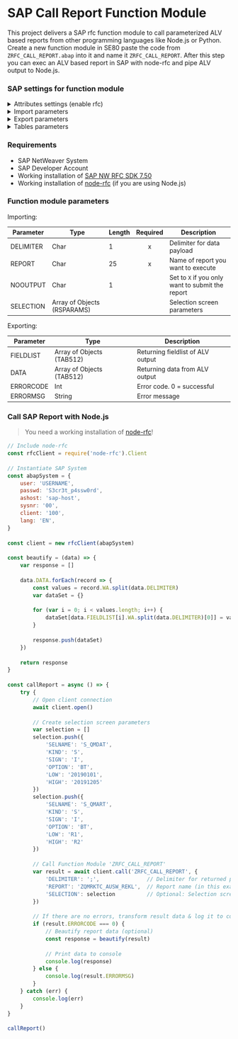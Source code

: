 # SAP Call Report Function Module

This project delivers a SAP rfc function module to call parameterized ALV based reports from other programming languages like Node.js or Python.
Create a new function module in SE80 paste the code from `ZRFC_CALL_REPORT.abap` into it and name it `ZRFC_CALL_REPORT`. After this step you can exec an ALV based report in SAP with node-rfc and pipe ALV output to Node.js.


### SAP settings for function module

<details>
	<summary>Attributes settings (enable rfc)</summary>
	<img src="/screenshots/enable_rfc.png" alt="Enable RFC" />
</details>

<details>
	<summary>Import parameters</summary>
	<img src="/screenshots/import_parameters.png" alt="Enable RFC" />
</details>

<details>
	<summary>Export parameters</summary>
	<img src="/screenshots/export_parameters.png" alt="Enable RFC" />
</details>

<details>
	<summary>Tables parameters</summary>
	<img src="/screenshots/tables_parameters.png" alt="Enable RFC" />
</details>

### Requirements

- SAP NetWeaver System
- SAP Developer Account
- Working installation of [SAP NW RFC SDK 7.50](https://support.sap.com/en/product/connectors/nwrfcsdk.html)
- Working installation of [node-rfc](https://github.com/SAP/node-rfc) (if you are using Node.js)

### Function module parameters

Importing:

| Parameter | Type                        | Length | Required | Description                                      |
| --------- | --------------------------- | ------ | :------: | ------------------------------------------------ |
| DELIMITER | Char                        | 1      | x        | Delimiter for data payload                       |
| REPORT    | Char                        | 25     | x        | Name of report you want to execute               |
| NOOUTPUT  | Char                        | 1      |          | Set to `X` if you only want to submit the report |
| SELECTION | Array of Objects (RSPARAMS) |        |          | Selection screen parameters                      |

Exporting:

| Parameter | Type                      | Description                       |
| --------- | ------------------------- | --------------------------------- |
| FIELDLIST | Array of Objects (TAB512) | Returning fieldlist of ALV output |
| DATA      | Array of Objects (TAB512) | Returning data from ALV output    |
| ERRORCODE | Int                       | Error code. 0 = successful        |
| ERRORMSG  | String                    | Error message                     |

### Call SAP Report with Node.js

> You need a working installation of [node-rfc](https://github.com/SAP/node-rfc)!

```javascript
// Include node-rfc
const rfcClient = require('node-rfc').Client

// Instantiate SAP System
const abapSystem = {
	user: 'USERNAME',
	passwd: 'S3cr3t_p4ssw0rd',
	ashost: 'sap-host',
	sysnr: '00',
	client: '100',
	lang: 'EN',
}

const client = new rfcClient(abapSystem)

const beautify = (data) => {
	var response = []

	data.DATA.forEach(record => {
		const values = record.WA.split(data.DELIMITER)
		var dataSet = {}

		for (var i = 0; i < values.length; i++) {
			dataSet[data.FIELDLIST[i].WA.split(data.DELIMITER)[0]] = values[i]
		}

		response.push(dataSet)
	})

	return response
}

const callReport = async () => {
	try {
		// Open client connection
		await client.open()

		// Create selection screen parameters
		var selection = []
		selection.push({
			'SELNAME': 'S_QMDAT',
			'KIND': 'S',
			'SIGN': 'I',
			'OPTION': 'BT',
			'LOW': '20190101',
			'HIGH': '20191205'
		})
		selection.push({
			'SELNAME': 'S_QMART',
			'KIND': 'S',
			'SIGN': 'I',
			'OPTION': 'BT',
			'LOW': 'R1',
			'HIGH': 'R2'
		})

		// Call Function Module 'ZRFC_CALL_REPORT'
		var result = await client.call('ZRFC_CALL_REPORT', {
			'DELIMITER': ';',				// Delimiter for returned payload
			'REPORT': 'ZQMRKTC_AUSW_REKL',	// Report name (in this example a custom report)
			'SELECTION': selection			// Optional: Selection screen parameters
		})

		// If there are no errors, transform result data & log it to console
		if (result.ERRORCODE === 0) {
			// Beautify report data (optional)
			const response = beautify(result)

			// Print data to console
			console.log(response)
		} else {
			console.log(result.ERRORMSG)
		}
	} catch (err) {
		console.log(err)
	}
}

callReport()
```
